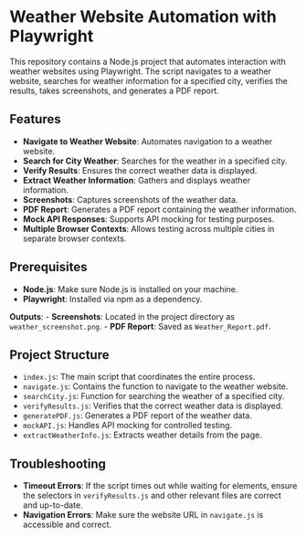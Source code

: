 # Weather Website Automation with Playwright

This repository contains a Node.js project that automates interaction with weather websites using Playwright. The script navigates to a weather website, searches for weather information for a specified city, verifies the results, takes screenshots, and generates a PDF report.

## Features

- **Navigate to Weather Website**: Automates navigation to a weather website.
- **Search for City Weather**: Searches for the weather in a specified city.
- **Verify Results**: Ensures the correct weather data is displayed.
- **Extract Weather Information**: Gathers and displays weather information.
- **Screenshots**: Captures screenshots of the weather data.
- **PDF Report**: Generates a PDF report containing the weather information.
- **Mock API Responses**: Supports API mocking for testing purposes.
- **Multiple Browser Contexts**: Allows testing across multiple cities in separate browser contexts.

## Prerequisites

- **Node.js**: Make sure Node.js is installed on your machine.
- **Playwright**: Installed via npm as a dependency.

**Outputs**:
    - **Screenshots**: Located in the project directory as `weather_screenshot.png`.
    - **PDF Report**: Saved as `Weather_Report.pdf`.

## Project Structure

- `index.js`: The main script that coordinates the entire process.
- `navigate.js`: Contains the function to navigate to the weather website.
- `searchCity.js`: Function for searching the weather of a specified city.
- `verifyResults.js`: Verifies that the correct weather data is displayed.
- `generatePDF.js`: Generates a PDF report of the weather data.
- `mockAPI.js`: Handles API mocking for controlled testing.
- `extractWeatherInfo.js`: Extracts weather details from the page.

## Troubleshooting

- **Timeout Errors**: If the script times out while waiting for elements, ensure the selectors in `verifyResults.js` and other relevant files are correct and up-to-date.
- **Navigation Errors**: Make sure the website URL in `navigate.js` is accessible and correct.
